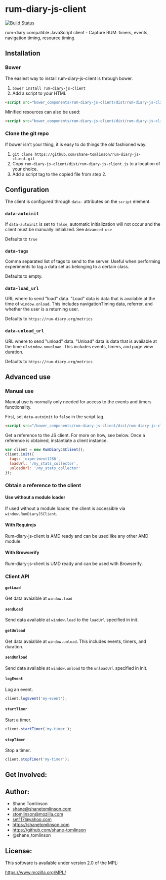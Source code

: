 # rum-diary-js-client

[![Build Status](https://api.shippable.com/projects/53850181f9224082017995d7/badge/master)](https://www.shippable.com/projects/53850181f9224082017995d7)

rum-diary compatible JavaScript client - Capture RUM: timers, events, navigation timing, resource timing.

## Installation

### Bower
The easiest way to install rum-diary-js-client is through bower.

1. `bower install rum-diary-js-client`
2. Add a script to your HTML
```html
<script src="bower_components/rum-diary-js-client/dist/rum-diary-js-client.js" defer async></script>
```

Minified resources can also be used:
```html
<script src="bower_components/rum-diary-js-client/dist/rum-diary-js-client.min.js" defer async></script>
```

### Clone the git repo
If bower isn't your thing, it is easy to do things the old fashioned way.

1. `git clone https://github.com/shane-tomlinson/rum-diary-js-client.git`
2. Copy `rum-diary-js-client/dist/rum-diary-js-client.js` to a location of your choice.
3. Add a script tag to the copied file from step 2.

## Configuration
The client is configured through `data-` attributes on the `script` element.

### `data-autoinit`
If `data-autoinit` is set to `false`, automatic initialization will not occur and
the client must be manually initialized. See `Advanced use`

Defaults to `true`

### `data-tags`
Comma separated list of tags to send to the server. Useful when performing
experiments to tag a data set as belonging to a certain class.

Defaults to empty.

### `data-load_url`
URL where to send "load" data. "Load" data is data that is available at the time
of `window.onload`. This includes navigationTiming data, referrer, and whether
the user is a returning user.

Defaults to `https://rum-diary.org/metrics`

### `data-unload_url`
URL where to send "unload" data. "Unload" data is data that is available at the time
of `window.onunload`. This includes events, timers, and page view duration.

Defaults to `https://rum-diary.org/metrics`

## Advanced use

### Manual use
Manual use is normally only needed for access to the events and timers functionality.

First, set `data-autoinit` to `false` in the script tag.

```html
<script src="/bower_components/rum-diary-js-client/dist/rum-diary-js-client.js" data-autoinit="false" defer async></script>
```

Get a reference to the JS client. For more on how, see below. Once a reference
is obtained, instantiate a client instance.

```js
var client = new RumDiaryJSClient();
client.init({
  tags: 'experiment1266',
  loadUrl: '/my_stats_collector',
  unloadUrl: '/my_stats_collector'
});
```

### Obtain a reference to the client

#### Use without a module loader
If used without a module loader, the client is accessible via `window.RumDiaryJSClient`.

#### With Requirejs
Rum-diary-js-client is AMD ready and can be used like any other AMD module.

#### With Browserify
Rum-diary-js-client is UMD ready and can be used with Browserify.

### Client API

#### `getLoad`
Get data avaialble at `window.load`

#### `sendLoad`
Send data available at `window.load` to the `loadUrl` specified in init.

#### `getUnload`
Get data avaialble at `window.unload`. This includes events, timers, and duration.

#### `sendUnload`
Send data available at `window.unload` to the `unloadUrl` specified in init.

#### `logEvent`
Log an event.
```js
client.logEvent('my-event');
```

#### `startTimer`
Start a timer.
```js
client.startTimer('my-timer');
```

#### `stopTimer`
Stop a timer.
```js
client.stopTimer('my-timer');
```

## Get Involved:

## Author:
* Shane Tomlinson
* shane@shanetomlinson.com
* stomlinson@mozilla.com
* set117@yahoo.com
* https://shanetomlinson.com
* https://github.com/shane-tomlinson
* @shane_tomlinson

## License:
This software is available under version 2.0 of the MPL:

  https://www.mozilla.org/MPL/


